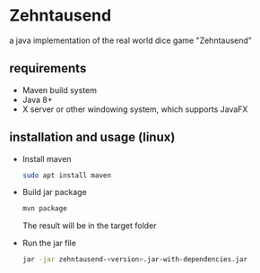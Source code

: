 # Zehntausend
a java implementation of the real world dice game "Zehntausend"
  
## requirements

* Maven build system
* Java 8+
* X server or other windowing system, which supports JavaFX

## installation and usage (linux)
* Install maven
  ```bash
  sudo apt install maven
  ```

* Build jar package
  ```bash
  mvn package
  ```

  The result will be in the target folder

* Run the jar file
  ```bash
  jar -jar zehntausend-<version>.jar-with-dependencies.jar
  ```
